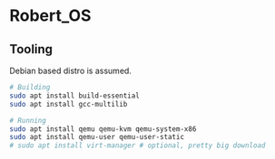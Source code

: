 # Robert_OS

## Tooling

Debian based distro is assumed.

```bash
# Building
sudo apt install build-essential
sudo apt install gcc-multilib
```

```bash
# Running
sudo apt install qemu qemu-kvm qemu-system-x86
sudo apt install qemu-user qemu-user-static
# sudo apt install virt-manager # optional, pretty big download
```

